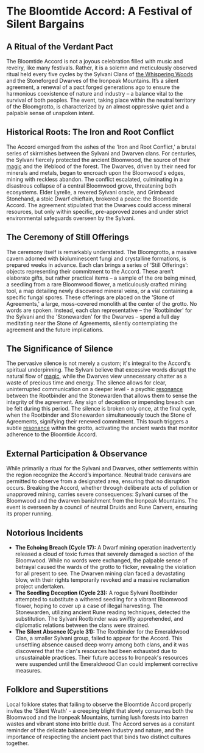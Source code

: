 # The Bloomtide Accord: A Festival of Silent Bargains

## A Ritual of the Verdant Pact

The Bloomtide Accord is not a joyous celebration filled with music and revelry, like many festivals. Rather, it is a solemn and meticulously observed ritual held every five cycles by the Sylvani Clans of [the Whispering Woods](/geography/region/the-whispering-woods.md) and the Stoneforged Dwarves of the Ironpeak Mountains. It’s a silent agreement, a renewal of a pact forged generations ago to ensure the harmonious coexistence of nature and industry – a balance vital to the survival of both peoples. The event, taking place within the neutral territory of the Bloomgrotto, is characterized by an almost oppressive quiet and a palpable sense of unspoken intent.

## Historical Roots: The Iron and Root Conflict

The Accord emerged from the ashes of the 'Iron and Root Conflict,' a brutal series of skirmishes between the Sylvani and Dwarven clans.  For centuries, the Sylvani fiercely protected the ancient Bloomwood, the source of their [magic](/structure/mechanic/magic.md) and the lifeblood of the forest. The Dwarves, driven by their need for minerals and metals, began to encroach upon the Bloomwood's edges, mining with reckless abandon. The conflict escalated, culminating in a disastrous collapse of a central Bloomwood grove, threatening both ecosystems. Elder Lyrelle, a revered Sylvani oracle, and Grimbeard Stonehand, a stoic Dwarf chieftain, brokered a peace: the Bloomtide Accord. The agreement stipulated that the Dwarves could access mineral resources, but only within specific, pre-approved zones and under strict environmental safeguards overseen by the Sylvani.

## The Ceremony of Still Offerings

The ceremony itself is remarkably understated. The Bloomgrotto, a massive cavern adorned with bioluminescent fungi and crystalline formations, is prepared weeks in advance.  Each clan brings a series of ‘Still Offerings’: objects representing their commitment to the Accord. These aren’t elaborate gifts, but rather practical items – a sample of the ore being mined, a seedling from a rare Bloomwood flower, a meticulously crafted mining tool, a map detailing newly discovered mineral veins, or a vial containing a specific fungal spores. These offerings are placed on the 'Stone of Agreements,' a large, moss-covered monolith at the center of the grotto. No words are spoken. Instead, each clan representative – the 'Rootbinder' for the Sylvani and the 'Stonewarden' for the Dwarves – spend a full day meditating near the Stone of Agreements, silently contemplating the agreement and the future implications.

## The Significance of Silence

The pervasive silence is not merely a custom; it's integral to the Accord's spiritual underpinning. The Sylvani believe that excessive words disrupt the natural flow of [magic](/structure/mechanic/magic.md), while the Dwarves view unnecessary chatter as a waste of precious time and energy. The silence allows for clear, uninterrupted communication on a deeper level - a psychic [resonance](/generated/resonance/resonance.md) between the Rootbinder and the Stonewarden that allows them to sense the integrity of the agreement. Any sign of deception or impending breach can be felt during this period. The silence is broken only once, at the final cycle, when the Rootbinder and Stonewarden simultaneously touch the Stone of Agreements, signifying their renewed commitment. This touch triggers a subtle [resonance](/structure/mechanic/resonance.md) within the grotto, activating the ancient wards that monitor adherence to the Bloomtide Accord.

## External Participation & Observance

While primarily a ritual for the Sylvani and Dwarves, other settlements within the region recognize the Accord’s importance. Neutral trade caravans are permitted to observe from a designated area, ensuring that no disruption occurs. Breaking the Accord, whether through deliberate acts of pollution or unapproved mining, carries severe consequences: Sylvani curses of the Bloomwood and the dwarven banishment from the Ironpeak Mountains. The event is overseen by a council of neutral Druids and Rune Carvers, ensuring its proper running.

## Notorious Incidents

*   **The Echoing Breach (Cycle 17):** A Dwarf mining operation inadvertently released a cloud of toxic fumes that severely damaged a section of the Bloomwood. While no words were exchanged, the palpable sense of betrayal caused the wards of the grotto to flicker, revealing the violation for all present to see. The Dwarven mining clan faced a devastating blow, with their rights temporarily revoked and a massive reclamation project undertaken.
*   **The Seedling Deception (Cycle 23):** A rogue Sylvani Rootbinder attempted to substitute a withered seedling for a vibrant Bloomwood flower, hoping to cover up a case of illegal harvesting. The Stonewarden, utilizing ancient Rune reading techniques, detected the substitution. The Sylvani Rootbinder was swiftly apprehended, and diplomatic relations between the clans were strained.
*   **The Silent Absence (Cycle 31):** The Rootbinder for the Emeraldwood Clan, a smaller Sylvani group, failed to appear for the Accord.  This unsettling absence caused deep worry among both clans, and it was discovered that the clan's resources had been exhausted due to unsustainable practices. Their future access to Ironpeak's resources were suspended until the Emeraldwood Clan could implement corrective measures.

## Folklore and Superstitions

Local folklore states that failing to observe the Bloomtide Accord properly invites the 'Silent Wrath' - a creeping blight that slowly consumes both the Bloomwood and the Ironpeak Mountains, turning lush forests into barren wastes and vibrant stone into brittle dust. The Accord serves as a constant reminder of the delicate balance between industry and nature, and the importance of respecting the ancient pact that binds two distinct cultures together.
